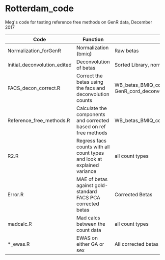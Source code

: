 # Rotterdam_code

Meg's code for testing reference free methods on GenR data, December 2017

| Code                         | Function                                                                | Input                                                                                            | Output                                              |   |
|------------------------------|-------------------------------------------------------------------------|--------------------------------------------------------------------------------------------------|-----------------------------------------------------|---|
| Normalization_forGenR        | Normalization (bmiq)                                                    | Raw betas                                                                                        | BMIQ normalized betas                               |   |
| Initial_deconvolution_edited | Deconvolution of betas                                                  | Sorted Library, normalized raw betas                                                             | Louie_predicted_WB_celltypes_Oct26_fixed_code.rdata |   |
| FACS_decon_correct.R         | Correct the betas using the facs and deconvolution counts               | WB_betas_BMIQ_comabt_alloutliersremoved.rdata; GenR_cord_deconvolution_predicted_celltypes.rdata | method_corrected_betas.Rdata                        |   |
| Reference_free_methods.R     | Calculate the components and corrected based on ref free methods        | WB_betas_BMIQ_comabt_alloutliersremoved.rdata                                                    | counts.Rdata; adj.residuals_refactor.Rdata          |   |
| R2.R                         | Regress facs counts with all count types and look at explained variance | all count types                                                                                  | R-squared values from regressions                   |   |
| Error.R                      | MAE of betas against gold-standard FACS PCA corrected betas             | Corrected Betas                                                                                  | MAE values                                          |   |
| madcalc.R                    | Mad calcs between the count data                                        | all count types                                                                                  | mad values                                          |   |
| *_ewas.R                     | EWAS on either GA or sex                                                | All corrected betas                                                                              | p values for all CpGs                               |   |

